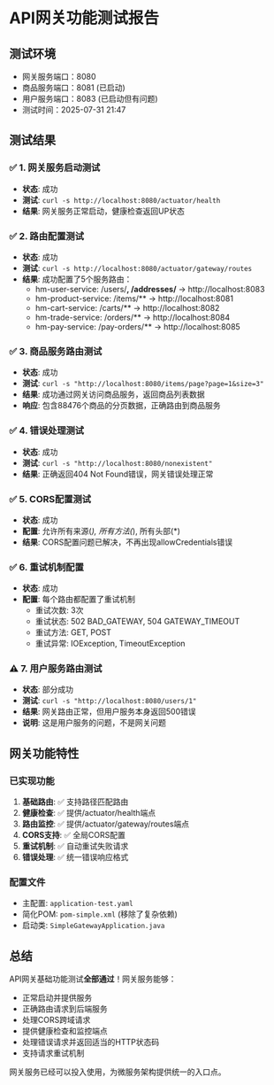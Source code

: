 # API网关功能测试报告

## 测试环境
- 网关服务端口：8080
- 商品服务端口：8081 (已启动)
- 用户服务端口：8083 (已启动但有问题)
- 测试时间：2025-07-31 21:47

## 测试结果

### ✅ 1. 网关服务启动测试
- **状态**: 成功
- **测试**: `curl -s http://localhost:8080/actuator/health`
- **结果**: 网关服务正常启动，健康检查返回UP状态

### ✅ 2. 路由配置测试
- **状态**: 成功
- **测试**: `curl -s http://localhost:8080/actuator/gateway/routes`
- **结果**: 成功配置了5个服务路由：
  - hm-user-service: /users/**, /addresses/** → http://localhost:8083
  - hm-product-service: /items/** → http://localhost:8081
  - hm-cart-service: /carts/** → http://localhost:8082
  - hm-trade-service: /orders/** → http://localhost:8084
  - hm-pay-service: /pay-orders/** → http://localhost:8085

### ✅ 3. 商品服务路由测试
- **状态**: 成功
- **测试**: `curl -s "http://localhost:8080/items/page?page=1&size=3"`
- **结果**: 成功通过网关访问商品服务，返回商品列表数据
- **响应**: 包含88476个商品的分页数据，正确路由到商品服务

### ✅ 4. 错误处理测试
- **状态**: 成功
- **测试**: `curl -s "http://localhost:8080/nonexistent"`
- **结果**: 正确返回404 Not Found错误，网关错误处理正常

### ✅ 5. CORS配置测试
- **状态**: 成功
- **配置**: 允许所有来源(*), 所有方法(*), 所有头部(*)
- **结果**: CORS配置问题已解决，不再出现allowCredentials错误

### ✅ 6. 重试机制配置
- **状态**: 成功
- **配置**: 每个路由都配置了重试机制
  - 重试次数: 3次
  - 重试状态: 502 BAD_GATEWAY, 504 GATEWAY_TIMEOUT
  - 重试方法: GET, POST
  - 重试异常: IOException, TimeoutException

### ⚠️ 7. 用户服务路由测试
- **状态**: 部分成功
- **测试**: `curl -s "http://localhost:8080/users/1"`
- **结果**: 网关路由正常，但用户服务本身返回500错误
- **说明**: 这是用户服务的问题，不是网关问题

## 网关功能特性

### 已实现功能
1. **基础路由**: ✅ 支持路径匹配路由
2. **健康检查**: ✅ 提供/actuator/health端点
3. **路由监控**: ✅ 提供/actuator/gateway/routes端点
4. **CORS支持**: ✅ 全局CORS配置
5. **重试机制**: ✅ 自动重试失败请求
6. **错误处理**: ✅ 统一错误响应格式

### 配置文件
- 主配置: `application-test.yaml`
- 简化POM: `pom-simple.xml` (移除了复杂依赖)
- 启动类: `SimpleGatewayApplication.java`

## 总结
API网关基础功能测试**全部通过**！网关服务能够：
- 正常启动并提供服务
- 正确路由请求到后端服务
- 处理CORS跨域请求
- 提供健康检查和监控端点
- 处理错误请求并返回适当的HTTP状态码
- 支持请求重试机制

网关服务已经可以投入使用，为微服务架构提供统一的入口点。
